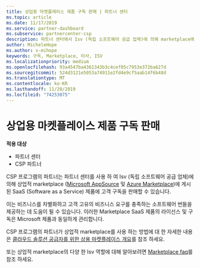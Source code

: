 ```yaml
---
title: 상업용 마켓플레이스 제품 구독 판매 | 파트너 센터
ms.topic: article
ms.date: 11/17/2019
ms.service: partner-dashboard
ms.subservice: partnercenter-csp
description: 파트너 센터에서 Isv (독립 소프트웨어 공급 업체)에 의해 marketplace에 게시 된 SaaS 제품에 고객 구독을 판매 하는 방법에 대해 알아봅니다.
author: MicheleHope
ms.author: v-mihope
keywords: 구독, Marketplace, 타사, ISV
ms.localizationpriority: medium
ms.openlocfilehash: 93a4547ba4361343b3c4cef05c7953e372ba627d
ms.sourcegitcommit: 524d3121e5053a74911e2fd4e9cf5aab14f6b48d
ms.translationtype: MT
ms.contentlocale: ko-KR
ms.lasthandoff: 11/20/2019
ms.locfileid: "74253075"
---
```

# <a name="sell-subscriptions-to-commercial-marketplace-products"></a>상업용 마켓플레이스 제품 구독 판매

**적용 대상**

- 파트너 센터
- CSP 파트너

CSP 프로그램의 파트너는 파트너 센터를 사용 하 여 Isv (독립 소프트웨어 공급 업체)에 의해 상업적 marketplace ([Microsoft AppSource](https://appsource.microsoft.com/) 및 [Azure Marketplace](https://azuremarketplace.microsoft.com/))에 게시 된 SaaS (Software as a Service) 제품에 고객 구독을 판매할 수 있습니다. 

이는 비즈니스를 차별화하고 고객 고유의 비즈니스 요구를 충족하는 소프트웨어 번들을 제공하는 데 도움이 될 수 있습니다. 이러한 Marketplace SaaS 제품의 라이선스 및 구독은 Microsoft 제품과 동일하게 관리합니다.

CSP 프로그램의 파트너가 상업적 marketplace를 사용 하는 방법에 대 한 자세한 내용은 [클라우드 솔루션 공급자를 위한 상용 마켓플레이스 개요](csp-commercial-marketplace-overview.md)를 참조 하세요.

또는 상업적 marketplace의 다양 한 Isv 역할에 대해 알아보려면 [Marketplace faq](https://docs.microsoft.com/azure/marketplace/marketplace-faq-publisher-guide)를 참조 하세요.
